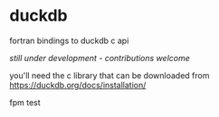 # duckdb
fortran bindings to duckdb c api

*still under development - contributions welcome*

you'll need the c library that can be downloaded from https://duckdb.org/docs/installation/

fpm test

